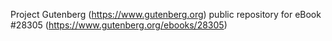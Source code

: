 Project Gutenberg (https://www.gutenberg.org) public repository for eBook #28305 (https://www.gutenberg.org/ebooks/28305)
